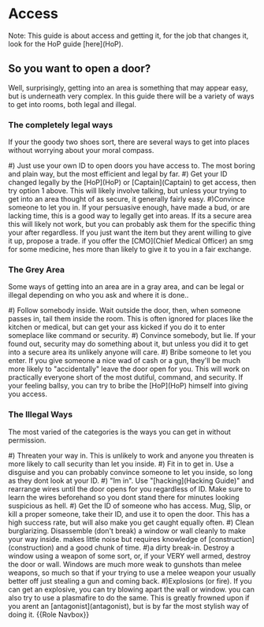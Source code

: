 # Access
Note: This guide is about access and getting it, for the job that changes it, look for the HoP guide \[here](HoP).


## So you want to open a door?

Well, surprisingly, getting into an area is something that may appear easy, but is underneath very complex. In this guide there will be a variety of ways to get into rooms, both legal and illegal.


### The completely legal ways

If your the goody two shoes sort, there are several ways to get into places without worrying about your moral compass.

#) Just use your own ID to open doors you have access to. The most boring and plain way, but the most efficient and legal by far.
#) Get your ID changed legally by the \[HoP](HoP) or \[Captain](Captain) to get access, then try option 1 above. This will likely involve talking, but unless your trying to get into an area thought of as secure, it generally fairly easy.
#)Convince someone to let you in. If your persuasive enough, have made a bud, or are lacking time, this is a good way to legally get into areas. If its a secure area this will likely not work, but you can probably ask them for the specific thing your after regardless. If you just want the item but they arent willing to give it up, propose a trade. if you offer the \[CMO](Chief Medical Officer) an smg for some medicine, hes more than likely to give it to you in a fair exchange.


### The Grey Area

Some ways of getting into an area are in a gray area, and can be legal or illegal depending on who you ask and where it is done..

#) Follow somebody inside. Wait outside the door, then, when someone passes in, tail them inside the room. This is often ignored for places like the kitchen or medical, but can get your ass kicked if you do it to enter someplace like command or security.
#) Convince somebody, but lie. If your found out, security may do something about it, but unless you did it to get into a secure area its unlikely anyone will care.
#) Bribe someone to let you enter. If you give someone a nice wad of cash or a gun, they'll be much more likely to "accidentally" leave the door open for you. This will work on practically everyone short of the most dutiful, command, and security. If your feeling ballsy, you can try to bribe the \[HoP](HoP) himself into giving you access.


### The Illegal Ways

The most varied of the categories is the ways you can get in without permission.

#) Threaten your way in. This is unlikely to work and anyone you threaten is more likely to call security than let you inside.
#) Fit in to get in. Use a disguise and you can probably convince someone to let you inside, so long as they dont look at your ID.
#) "Im in". Use "\[hacking](Hacking Guide)" and rearrange wires until the door opens for you regardless of ID. Make sure to learn the wires beforehand so you dont stand there for minutes looking suspicious as hell.
#) Get the ID of someone who has access. Mug, Slip, or kill a proper someone, take their ID, and use it to open the door. This has a high success rate, but will also make you get caught equally often.
#) Clean burglarizing. Disassemble (don't break) a window or wall cleanly to make your way inside. makes little noise but requires knowledge of \[construction](construction) and a good chunk of time.
#)a dirty break-in. Destroy a window using a weapon of some sort, or, if your VERY well armed, destroy the door or wall. Windows are much more weak to gunshots than melee weapons, so much so that if your trying to use a melee weapon your usually better off just stealing a gun and coming back.
#)Explosions (or fire). If you can get an explosive, you can try blowing apart the wall or window. you can also try to use a plasmafire to do the same. This is greatly frowned upon if you arent an \[antagonist](antagonist), but is by far the most stylish way of doing it.
{{Role Navbox}}